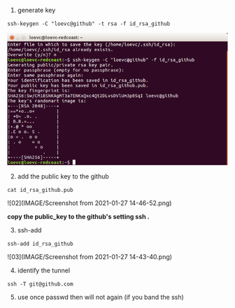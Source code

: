 1. generate key 
```
ssh-keygen -C "loevc@github" -t rsa -f id_rsa_github
```
![generate key](IMAGE/Screenshot%20from%202021-01-27%2014-43-18.png)

2. add the public key to the github  
```
cat id_rsa_github.pub
```
![02](IMAGE/Screenshot from 2021-01-27 14-46-52.png)

**copy the public_key to the github's setting ssh .**

3. ssh-add
```
ssh-add id_rsa_github
```
![03](IMAGE/Screenshot from 2021-01-27 14-43-40.png)

4. identify the tunnel
```
ssh -T git@github.com
```

5. use once passwd then will not again (if you band the ssh)



